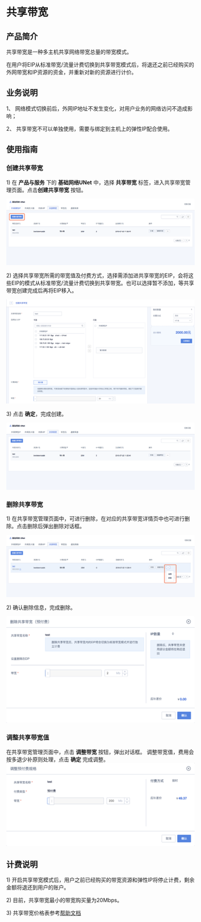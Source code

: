 # 共享带宽



## 产品简介

共享带宽是一种多主机共享网络带宽总量的带宽模式。

在用户将EIP从标准带宽/流量计费切换到共享带宽模式后，将退还之前已经购买的外网带宽和IP资源的资金，并重新对新的资源进行计价。

## 业务说明

1、 网络模式切换前后，外网IP地址不发生变化，对用户业务的网络访问不造成影响；

2、 共享带宽不可以单独使用，需要与绑定到主机上的弹性IP配合使用。

## 使用指南

### 创建共享带宽

1\) 在 **产品与服务** 下的 **基础网络UNet** 中，选择 **共享带宽** 标签，进入共享带宽管理页面。点击**创建共享带宽** 按钮。

![image](/images/bw_share01.png)

2\) 选择共享带宽所需的带宽值及付费方式，选择需添加进共享带宽的EIP，会将这些EIP的模式从标准带宽/流量计费切换到共享带宽。也可以选择暂不添加，等共享带宽创建完成后再将EIP移入。

![image](/images/bw_share02.png)

3\) 点击 **确定**，完成创建。

![image](/images/bw_share04.png)

### 删除共享带宽

1\) 在共享带宽管理页面中，可进行删除，在对应的共享带宽详情页中也可进行删除。点击删除后弹出删除对话框。

![image](/images/bw_share05.png)

2\) 确认删除信息，完成删除。

![image](/images/bw_share06.png)

### 调整共享带宽值

在共享带宽管理页面中，点击 **调整带宽** 按钮，弹出对话框。 调整带宽值，费用会按多退少补原则处理，点击 **确定** 完成调整。
![image](/images/bw_share07.png)

## 计费说明

1\) 开启共享带宽模式后，用户之前已经购买的带宽资源和弹性IP将停止计费，剩余金额将退还到用户的账户。

2\) 目前，共享带宽最小的带宽购买量为20Mbps。

3\) 共享带宽价格表参考[帮助文档](/network/unet/eip_price#共享带宽价格表)
